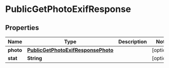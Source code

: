 

# PublicGetPhotoExifResponse


## Properties

| Name | Type | Description | Notes |
|------------ | ------------- | ------------- | -------------|
|**photo** | [**PublicGetPhotoExifResponsePhoto**](PublicGetPhotoExifResponsePhoto.md) |  |  [optional] |
|**stat** | **String** |  |  [optional] |



